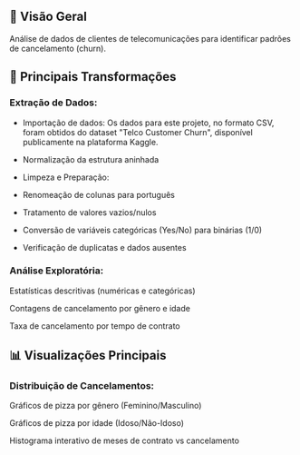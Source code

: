 ## 📌 Visão Geral
Análise de dados de clientes de telecomunicações para identificar padrões de cancelamento (churn).

## 🔧 Principais Transformações
### Extração de Dados:

- Importação de dados: Os dados para este projeto, no formato CSV, foram obtidos do dataset "Telco Customer Churn", disponível publicamente na plataforma Kaggle.

- Normalização da estrutura aninhada

- Limpeza e Preparação:

- Renomeação de colunas para português

- Tratamento de valores vazios/nulos

- Conversão de variáveis categóricas (Yes/No) para binárias (1/0)

- Verificação de duplicatas e dados ausentes

### Análise Exploratória:

Estatísticas descritivas (numéricas e categóricas)

Contagens de cancelamento por gênero e idade

Taxa de cancelamento por tempo de contrato

## 📊 Visualizações Principais
### Distribuição de Cancelamentos:

Gráficos de pizza por gênero (Feminino/Masculino)

Gráficos de pizza por idade (Idoso/Não-Idoso)

Histograma interativo de meses de contrato vs cancelamento


